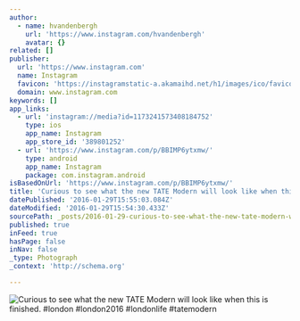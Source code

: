 ```yaml
---
author:
  - name: hvandenbergh
    url: 'https://www.instagram.com/hvandenbergh'
    avatar: {}
related: []
publisher:
  url: 'https://www.instagram.com'
  name: Instagram
  favicon: 'https://instagramstatic-a.akamaihd.net/h1/images/ico/favicon.ico/7cdab0872b15.ico'
  domain: www.instagram.com
keywords: []
app_links:
  - url: 'instagram://media?id=1173241573408184752'
    type: ios
    app_name: Instagram
    app_store_id: '389801252'
  - url: 'https://www.instagram.com/p/BBIMP6ytxmw/'
    type: android
    app_name: Instagram
    package: com.instagram.android
isBasedOnUrl: 'https://www.instagram.com/p/BBIMP6ytxmw/'
title: 'Curious to see what the new TATE Modern will look like when this is finished. #london #london2016 #londonlife #tatemodern'
datePublished: '2016-01-29T15:55:03.084Z'
dateModified: '2016-01-29T15:54:30.433Z'
sourcePath: _posts/2016-01-29-curious-to-see-what-the-new-tate-modern-will-look-like-when.md
published: true
inFeed: true
hasPage: false
inNav: false
_type: Photograph
_context: 'http://schema.org'

---
```

![Curious to see what the new TATE Modern will look like when this is finished&period; &num;london &num;london2016 &num;londonlife &num;tatemodern](https://scontent.cdninstagram.com/t51.2885-15/s640x640/sh0.08/e35/12558553_1018965391474808_673922047_n.jpg)